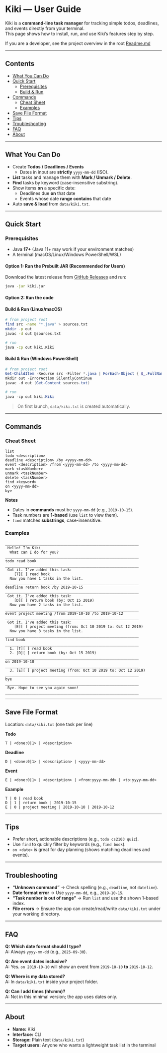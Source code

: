 # Kiki — User Guide

Kiki is a **command-line task manager** for tracking simple todos, deadlines, and events directly from your terminal.  
This page shows how to install, run, and use Kiki’s features step by step.

If you are a developer, see the project overview in the root [Readme.md](https://github.com/Kevin88866/ip/blob/A-Release/README.md)

---

## Contents
- [What You Can Do](#what-you-can-do)
- [Quick Start](#quick-start)
    - [Prerequisites](#prerequisites)
    - [Build & Run](#build--run)
- [Commands](#commands)
    - [Cheat Sheet](#cheat-sheet)
    - [Examples](#examples)
- [Save File Format](#save-file-format)
- [Tips](#tips)
- [Troubleshooting](#troubleshooting)
- [FAQ](#faq)
- [About](#about)

---

## What You Can Do
- Create **Todos / Deadlines / Events**
    - Dates in input are **strictly** `yyyy-mm-dd` (ISO).
- **List** tasks and manage them with **Mark / Unmark / Delete**.
- **Find** tasks by keyword (case-insensitive substring).
- Show items **on** a specific date:
    - Deadlines due **on** that date
    - Events whose date **range contains** that date
- Auto **save & load** from `data/kiki.txt`.

---

## Quick Start

### Prerequisites
- Java **17+** (Java 11+ may work if your environment matches)
- A terminal (macOS/Linux/Windows PowerShell/WSL)

#### Option 1: Run the Prebuilt JAR (Recommended for Users)
Download the latest release from [GitHub Releases](https://github.com/Kevin88866/ip/releases/tag/A-Release) and run:

```bash
java -jar kiki.jar
```

#### Option 2: Run the code

#### Build & Run (Linux/macOS)

```bash
# from project root
find src -name "*.java" > sources.txt
mkdir -p out
javac -d out @sources.txt

# run
java -cp out kiki.Kiki
```

#### Build & Run (Windows PowerShell)
```powershell
# from project root
Get-ChildItem -Recurse src -Filter *.java | ForEach-Object { $_.FullName } | Set-Content sources.txt
mkdir out -ErrorAction SilentlyContinue
javac -d out (Get-Content sources.txt)

# run
java -cp out kiki.Kiki
```

> On first launch, `data/kiki.txt` is created automatically.

---

## Commands

### Cheat Sheet
```
list
todo <description>
deadline <description> /by <yyyy-mm-dd>
event <description> /from <yyyy-mm-dd> /to <yyyy-mm-dd>
mark <taskNumber>
unmark <taskNumber>
delete <taskNumber>
find <keyword>
on <yyyy-mm-dd>
bye
```

**Notes**
- Dates in **commands** must be `yyyy-mm-dd` (e.g., `2019-10-15`).
- Task numbers are **1-based** (use `list` to view them).
- `find` matches **substrings**, case-insensitive.

### Examples
```
____________________________________________________________
 Hello! I'm Kiki
  What can I do for you?
____________________________________________________________
todo read book
____________________________________________________________
 Got it. I've added this task:
    [T][ ] read book
  Now you have 1 tasks in the list.
____________________________________________________________
deadline return book /by 2019-10-15
____________________________________________________________
 Got it. I've added this task:
    [D][ ] return book (by: Oct 15 2019)
  Now you have 2 tasks in the list.
____________________________________________________________
event project meeting /from 2019-10-10 /to 2019-10-12
____________________________________________________________
 Got it. I've added this task:
    [E][ ] project meeting (from: Oct 10 2019 to: Oct 12 2019)
  Now you have 3 tasks in the list.
____________________________________________________________
find book
____________________________________________________________
  1. [T][ ] read book
  2. [D][ ] return book (by: Oct 15 2019)
____________________________________________________________
on 2019-10-10
____________________________________________________________
  3. [E][ ] project meeting (from: Oct 10 2019 to: Oct 12 2019)
____________________________________________________________
bye
____________________________________________________________
 Bye. Hope to see you again soon!
____________________________________________________________
```

---

## Save File Format

Location: `data/kiki.txt` (one task per line)

**Todo**
```
T | <done:0|1> | <description>
```

**Deadline**
```
D | <done:0|1> | <description> | <yyyy-mm-dd>
```

**Event**
```
E | <done:0|1> | <description> | <from:yyyy-mm-dd> | <to:yyyy-mm-dd>
```

**Example**
```
T | 0 | read book
D | 1 | return book | 2019-10-15
E | 0 | project meeting | 2019-10-10 | 2019-10-12
```

---

## Tips
- Prefer short, actionable descriptions (e.g., `todo cs2103 quiz`).
- Use `find` to quickly filter by keywords (e.g., `find book`).
- `on <date>` is great for day planning (shows matching deadlines and events).

---

## Troubleshooting
- **“Unknown command”** → Check spelling (e.g., `deadline`, not `dateline`).
- **Date format error** → Use `yyyy-mm-dd`, e.g., `2019-10-15`.
- **“Task number is out of range”** → Run `list` and use the shown 1-based index.
- **File errors** → Ensure the app can create/read/write `data/kiki.txt` under your working directory.

---

## FAQ
**Q: Which date format should I type?**  
A: Always `yyyy-mm-dd` (e.g., `2025-09-30`).

**Q: Are event dates inclusive?**  
A: Yes. `on 2019-10-10` will show an event from `2019-10-10` **to** `2019-10-12`.

**Q: Where is my data stored?**  
A: In `data/kiki.txt` inside your project folder.

**Q: Can I add times (hh:mm)?**  
A: Not in this minimal version; the app uses dates only.

---

## About
- **Name:** Kiki
- **Interface:** CLI
- **Storage:** Plain text (`data/kiki.txt`)
- **Target users:** Anyone who wants a lightweight task list in the terminal
